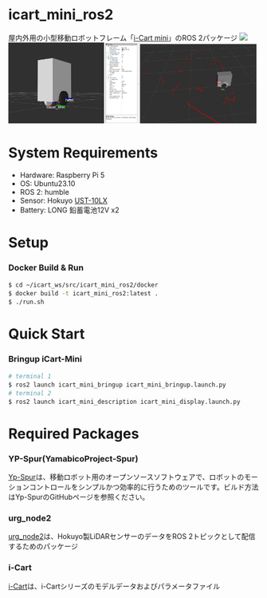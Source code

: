 # icart_mini_ros2
屋内外用の小型移動ロボットフレーム「[i-Cart mini](https://t-frog.com/products/icart_mini/)」のROS 2パッケージ
<img src=docs/imgs/icart_mini.png width=40%>  
<img src=docs/imgs/icart_urdf.png width=38%> <img src=docs/imgs/icart_rviz.png width=60%>

# System Requirements
- Hardware: Raspberry Pi 5
- OS: Ubuntu23.10
- ROS 2: humble
- Sensor: Hokuyo [UST-10LX](https://www.hokuyo-aut.co.jp/search/single.php?serial=16&utm_source=google&utm_medium=cpc&utm_campaign=[P-MAX]&gad_source=1&gclid=Cj0KCQiAwtu9BhC8ARIsAI9JHam6cR3BVtNZ746VwLahng9sImtlVbThGx0BkbivMfSW7eK9brOBjaYaAjHhEALw_wcB#spec)
- Battery: LONG 鉛蓄電池12V x2
# Setup
### Docker Build & Run
```bash
$ cd ~/icart_ws/src/icart_mini_ros2/docker
$ docker build -t icart_mini_ros2:latest .
$ ./run.sh 
```

# Quick Start
### Bringup iCart-Mini
```bash
# terminal 1
$ ros2 launch icart_mini_bringup icart_mini_bringup.launch.py 
# terminal 2
$ ros2 launch icart_mini_description icart_mini_display.launch.py
```

# Required Packages
### YP-Spur(YamabicoProject-Spur) 
[Yp-Spur](https://github.com/openspur/yp-spur)は、移動ロボット用のオープンソースソフトウェアで、ロボットのモーションコントロールをシンプルかつ効率的に行うためのツールです。ビルド方法はYp-SpurのGitHubページを参照ください。      

### urg_node2
[urg_node2](https://github.com/ShunjiHashimoto/urg_node2.git)は、Hokuyo製LiDARセンサーのデータをROS 2トピックとして配信するためのパッケージ

### i-Cart
[i-Cart](https://github.com/BND-tc/i-Cart)は、i-Cartシリーズのモデルデータおよびパラメータファイル
